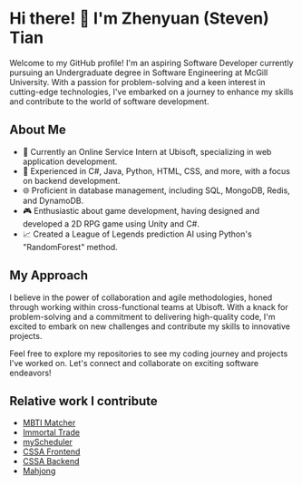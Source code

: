 # Hi there! 👋 I'm Zhenyuan (Steven) Tian

Welcome to my GitHub profile! I'm an aspiring Software Developer currently pursuing an Undergraduate degree in Software Engineering at McGill University. With a passion for problem-solving and a keen interest in cutting-edge technologies, I've embarked on a journey to enhance my skills and contribute to the world of software development.

## About Me

- 💼 Currently an Online Service Intern at Ubisoft, specializing in web application development.
- 🚀 Experienced in C#, Java, Python, HTML, CSS, and more, with a focus on backend development.
- 🌐 Proficient in database management, including SQL, MongoDB, Redis, and DynamoDB.
- 🎮 Enthusiastic about game development, having designed and developed a 2D RPG game using Unity and C#.
- 📈 Created a League of Legends prediction AI using Python's "RandomForest" method.

## My Approach

I believe in the power of collaboration and agile methodologies, honed through working within cross-functional teams at Ubisoft. With a knack for problem-solving and a commitment to delivering high-quality code, I'm excited to embark on new challenges and contribute my skills to innovative projects.

Feel free to explore my repositories to see my coding journey and projects I've worked on. Let's connect and collaborate on exciting software endeavors!


## Relative work I contribute

- [MBTI Matcher](https://github.com/StevenTian0/mbti-matchr)
- [Immortal Trade](https://github.com/StevenTian0/Immortal-Trade)
- [myScheduler](https://github.com/StevenTian0/myScheduler)
- [CSSA Frontend](https://github.com/StevenTian0/cssa-frontend)
- [CSSA Backend](https://github.com/StevenTian0/cssa-backend)
- [Mahjong](https://github.com/StevenTian0/Mahjong)
